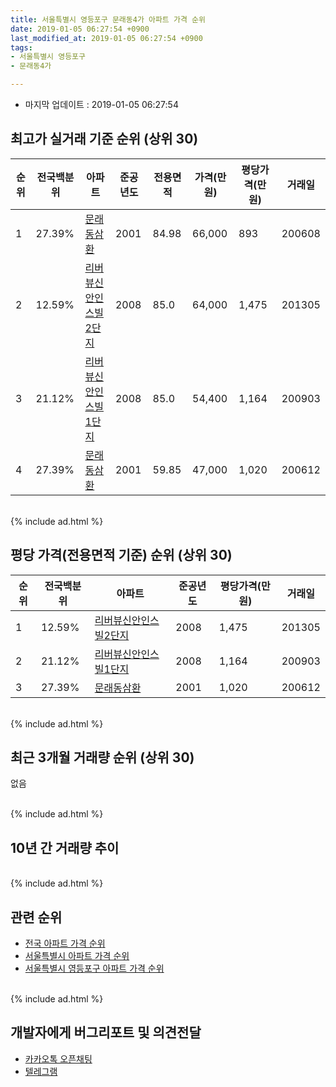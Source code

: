 ```yaml
---
title: 서울특별시 영등포구 문래동4가 아파트 가격 순위
date: 2019-01-05 06:27:54 +0900
last_modified_at: 2019-01-05 06:27:54 +0900
tags:
- 서울특별시 영등포구
- 문래동4가

---
```


* 마지막 업데이트 : 2019-01-05 06:27:54

## 최고가 실거래 기준 순위 (상위 30)


|순위|전국백분위|아파트|준공년도|전용면적|가격(만원)|평당가격(만원)|거래일|
|---|---|---|---|---|---|---|---|
|1|27.39%|[문래동삼환](https://search.naver.com/search.naver?query=%EC%84%9C%EC%9A%B8%ED%8A%B9%EB%B3%84%EC%8B%9C+%EC%98%81%EB%93%B1%ED%8F%AC%EA%B5%AC+%EB%AC%B8%EB%9E%98%EB%8F%994%EA%B0%80+%EB%AC%B8%EB%9E%98%EB%8F%99%EC%82%BC%ED%99%98)|2001|84.98|66,000|893|200608|
|2|12.59%|[리버뷰신안인스빌2단지](https://search.naver.com/search.naver?query=%EC%84%9C%EC%9A%B8%ED%8A%B9%EB%B3%84%EC%8B%9C+%EC%98%81%EB%93%B1%ED%8F%AC%EA%B5%AC+%EB%AC%B8%EB%9E%98%EB%8F%994%EA%B0%80+%EB%A6%AC%EB%B2%84%EB%B7%B0%EC%8B%A0%EC%95%88%EC%9D%B8%EC%8A%A4%EB%B9%8C2%EB%8B%A8%EC%A7%80)|2008|85.0|64,000|1,475|201305|
|3|21.12%|[리버뷰신안인스빌1단지](https://search.naver.com/search.naver?query=%EC%84%9C%EC%9A%B8%ED%8A%B9%EB%B3%84%EC%8B%9C+%EC%98%81%EB%93%B1%ED%8F%AC%EA%B5%AC+%EB%AC%B8%EB%9E%98%EB%8F%994%EA%B0%80+%EB%A6%AC%EB%B2%84%EB%B7%B0%EC%8B%A0%EC%95%88%EC%9D%B8%EC%8A%A4%EB%B9%8C1%EB%8B%A8%EC%A7%80)|2008|85.0|54,400|1,164|200903|
|4|27.39%|[문래동삼환](https://search.naver.com/search.naver?query=%EC%84%9C%EC%9A%B8%ED%8A%B9%EB%B3%84%EC%8B%9C+%EC%98%81%EB%93%B1%ED%8F%AC%EA%B5%AC+%EB%AC%B8%EB%9E%98%EB%8F%994%EA%B0%80+%EB%AC%B8%EB%9E%98%EB%8F%99%EC%82%BC%ED%99%98)|2001|59.85|47,000|1,020|200612|


<br>
{% include ad.html %}
<br>

## 평당 가격(전용면적 기준) 순위 (상위 30)


|순위|전국백분위|아파트|준공년도|평당가격(만원)|거래일|
|---|---|---|---|---|---|
|1|12.59%|[리버뷰신안인스빌2단지](https://search.naver.com/search.naver?query=%EC%84%9C%EC%9A%B8%ED%8A%B9%EB%B3%84%EC%8B%9C+%EC%98%81%EB%93%B1%ED%8F%AC%EA%B5%AC+%EB%AC%B8%EB%9E%98%EB%8F%994%EA%B0%80+%EB%A6%AC%EB%B2%84%EB%B7%B0%EC%8B%A0%EC%95%88%EC%9D%B8%EC%8A%A4%EB%B9%8C2%EB%8B%A8%EC%A7%80)|2008|1,475|201305|
|2|21.12%|[리버뷰신안인스빌1단지](https://search.naver.com/search.naver?query=%EC%84%9C%EC%9A%B8%ED%8A%B9%EB%B3%84%EC%8B%9C+%EC%98%81%EB%93%B1%ED%8F%AC%EA%B5%AC+%EB%AC%B8%EB%9E%98%EB%8F%994%EA%B0%80+%EB%A6%AC%EB%B2%84%EB%B7%B0%EC%8B%A0%EC%95%88%EC%9D%B8%EC%8A%A4%EB%B9%8C1%EB%8B%A8%EC%A7%80)|2008|1,164|200903|
|3|27.39%|[문래동삼환](https://search.naver.com/search.naver?query=%EC%84%9C%EC%9A%B8%ED%8A%B9%EB%B3%84%EC%8B%9C+%EC%98%81%EB%93%B1%ED%8F%AC%EA%B5%AC+%EB%AC%B8%EB%9E%98%EB%8F%994%EA%B0%80+%EB%AC%B8%EB%9E%98%EB%8F%99%EC%82%BC%ED%99%98)|2001|1,020|200612|


<br>
{% include ad.html %}
<br>

## 최근 3개월 거래량 순위 (상위 30)

없음

<br>
{% include ad.html %}
<br>

## 10년 간 거래량 추이


<div style="width:100%;">
    <canvas id="deal_progress" height="250"></canvas>
</div>

<script>
new Chart(document.getElementById("deal_progress"), {
    type: 'line',
    data: {
        labels: ['200901','200902','200903','200904','200905','200906','200907','200908','200909','200910','200911','200912','201001','201002','201003','201004','201005','201006','201007','201008','201009','201010','201011','201012','201101','201102','201103','201104','201105','201106','201107','201108','201109','201110','201111','201112','201201','201202','201203','201204','201205','201206','201207','201208','201209','201210','201211','201212','201301','201302','201303','201304','201305','201306','201307','201308','201309','201310','201311','201312','201401','201402','201403','201404','201405','201406','201407','201408','201409','201410','201411','201412','201501','201502','201503','201504','201505','201506','201507','201508','201509','201510','201511','201512','201601','201602','201603','201604','201605','201606','201607','201608','201609','201610','201611','201612','201701','201702','201703','201704','201705','201706','201707','201708','201709','201710','201711','201712','201801','201802','201803','201804','201805','201806','201807','201808','201809','201810','201811','201812','201901'],
        datasets: [{
            label: '실거래 수',
            pointRadius: 1,
            data: [1, 0, 3, 4, 1, 1, 4, 9, 1, 4, 0, 1, 2, 0, 1, 1, 1, 0, 0, 2, 0, 0, 1, 0, 3, 1, 1, 2, 0, 1, 3, 2, 2, 0, 1, 1, 0, 6, 0, 2, 0, 0, 0, 1, 1, 1, 1, 1, 1, 0, 2, 1, 2, 3, 3, 3, 2, 4, 2, 0, 2, 8, 4, 1, 3, 3, 3, 1, 4, 5, 5, 0, 4, 3, 6, 9, 6, 4, 4, 3, 2, 4, 5, 2, 1, 3, 3, 3, 6, 10, 8, 1, 8, 9, 5, 2, 3, 1, 5, 7, 5, 7, 9, 2, 2, 0, 5, 2, 7, 5, 2, 3, 1, 3, 4, 2, 1, 2, 0, 0, 0],
            borderColor: "rgba(255, 201, 14, 1)",
            backgroundColor: "rgba(255, 201, 14, 0.5)",
            fill: true,
        }]
    },
    options: {
        responsive: true,
        title: {
            display: true,
            text: '10년간 거래량 추이'
        },
        tooltips: {
            mode: 'index',
            intersect: false,
        },
        hover: {
            mode: 'nearest',
            intersect: true
        },
        scales: {
            xAxes: [{
                display: true,
                scaleLabel: {
                    display: true,
                    labelString: '년/월'
                }
            }],
            yAxes: [{
                display: true,
                ticks: {
                    suggestedMin: 0,
                },
                scaleLabel: {
                    display: true,
                    labelString: '실거래 수'
                }
            }]
        }
    }
});

</script>


<br>
{% include ad.html %}
<br>

## 관련 순위

- [전국 아파트 가격 순위](https://inasie.github.io/apt-ranking/전국)
- [서울특별시 아파트 가격 순위](https://inasie.github.io/apt-ranking/서울특별시)
- [서울특별시 영등포구 아파트 가격 순위](https://inasie.github.io/apt-ranking/서울특별시-영등포구)


<br>
{% include ad.html %}
<br>

## 개발자에게 버그리포트 및 의견전달

- [카카오톡 오픈채팅](https://open.kakao.com/o/gLJUAP4)
- [텔레그램](https://t.me/inasie)

